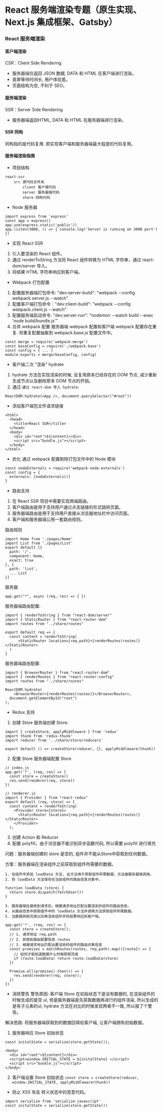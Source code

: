 # **React 服务端渲染专题（原生实现、Next.js 集成框架、Gatsby）**
### React 服务端渲染
#### 客户端渲染
CSR：Client Side Rendering
- 服务器端仅返回 JSON 数据, DATA 和 HTML 在客户端进⾏渲染。
- ⾸屏等待时间⻓, ⽤户体验差。
- ⻚⾯结构为空, 不利于 SEO。

#### 服务端渲染
SSR：Server Side Rendering
- 服务器端返回HTML, DATA 和 HTML 在服务器端进⾏渲染。

#### SSR 同构
同构指的是代码复⽤. 即实现客户端和服务器端最⼤程度的代码复⽤。

#### 服务端渲染指南

- 项目结构
```
react-ssr
    src 源代码⽂件夹
        client 客户端代码
        server 服务器端代码
        share 同构代码
```

- Node 服务器
```
import express from 'express'
const app = express()
app.use(express.static('public'))
app.listen(3000, () => { console.log('Server is running on 3000 port') })
```

- 实现 React SSR
1. 引⼊要渲染的 React 组件。
2. 通过 renderToString ⽅法将 React 组件转换为 HTML 字符串，通过 react-dom/server 导⼊。
3. 将结果 HTML 字符串响应到客户端。
- Webpack 打包配置
1. 配置服务器端打包命令: "dev:server-build": "webpack --config webpack.server.js --watch"
2. 配置客户端打包命令："dev:client-build": "webpack --config webpack.client.js --watch"
3. 配置服务端启动命令: "dev:server-run": "nodemon --watch build --exec \'node build/bundle.js\'"
4. 合并 webpack 配置
服务器端 webpack 配置和客户端 webpack 配置存在重复. 将重复配置抽象到 webpack.base.js 配置⽂件中。
```
const merge = require('webpack-merge')
const baseConfig = require('./webpack.base')
const config = { ... }
module.exports = merge(baseConfig, config)
```

- 客户端⼆次 "渲染" hydrate
1. hydrate ⽅法在实现渲染的时候, 会复⽤原本已经存在的 DOM 节点, 减少重新⽣成节点以及删除原本 DOM 节点的开销。
2. 通过 `通过 react-dom 导⼊ hydrate`:
```
ReactDOM.hydrate(<App />, document.querySelector("#root"))
```

- 添加客户端包文件请求链接
```
<html>
  <head>
    <title>React SSR</title>
  </head>
  <body>
    <div id="root">${content}</div>
    <script src="bundle.js"></script>
  </body>
</html>
```

- 优化
通过 webpack 配置剔除打包⽂件中的 Node 模块
```
const nodeExternals = require('webpack-node-externals')
const config = {
  externals: [nodeExternals()]
}
```

- 路由支持
1. 在 React SSR 项⽬中需要实现两端路由。
2. 客户端路由是⽤于⽀持⽤户通过点击链接的形式跳转⻚⾯。
3. 服务器端路由是⽤于⽀持⽤户直接从浏览器地址栏中访问⻚⾯。
4. 客户端和服务器端公⽤⼀套路由规则。

路由规则
```
import Home from './pages/Home'
import List from './pages/List'
export default [{
  path: '/',
  component: Home,
  exact: true
}, {
  path: 'list',
  ... List
}]
```
服务器
```
app.get("*", async (req, res) => { })
```
服务器端路由配置:

```
import { renderToString } from "react-dom/server"
import { StaticRouter } from "react-router-dom"
import routes from "../share/routes"

export default req => {
  const content = renderToString(
      <StaticRouter location={req.path}>{renderRoutes(routes)}</StaticRouter>
  )
}

```
服务器端路由配置:
```
import { BrowserRouter } from "react-router-dom"
import { renderRoutes } from "react-router-config"
import routes from "../share/routes"

ReactDOM.hydrate(
    <BrowserRouter>{renderRoutes(routes)}</BrowserRouter>,
  document.getElementById("root")
);
```

- Redux 支持
1. 创建 Store
服务端创建 Store:
```
import { createStore, applyMiddleware } from 'redux'
import thunk from 'redux-thunk'
import reducer from '../share/store/reducers'

export default () => createStore(reducer, {}, applyMiddleware(thunk))
```
2. 配置 Store
服务器端配置 Store
```
// index.js
app.get('*', (req, res) => {
  const store = createStore()
  res.send(renderer(req, store))
})

// renderer.js
import { Provider } from "react-redux"
export default (req, store) => {
  const content = renderToString(
    <Provider store={store}>
      <StaticRouter location={req.path}>{renderRoutes(routes)}</StaticRouter>
    </Provider>
  );
```
3. 创建 Action 和 Reducer
4. 配置 polyfill，由于浏览器不能识别异步函数代码, 所以需要 polyfill 进⾏填充

问题：服务器端创建的 store 是空的, 组件并不能从Store中获取到任何数据。

方案：服务器端在渲染组件之前获取到组件所需要的数据。

    1. 在组件中添加 loadData ⽅法, 此⽅法⽤于获取组件所需数据，⽅法被服务器端调⽤。
    2. 将 loadData ⽅法保存在当前组件的路由信息对象中。
```
function loadData (store) {
  return store.dispatch(fetchUser())
}
```
    3. 服务器端在接收到请求后，根据请求地址匹配出要渲染的组件的路由信息。
    4. 从路由信息中获取组件中的 loadData ⽅法并调⽤⽅法获取组件所需数据。
    5. 当数据获取完成以后再渲染组件并将结果响应到客户端。

```
app.get('*', (req, res) => {
  const store = createStore();
  // 1. 请求地址 req.path
  // 2. 获取到路由配置信息 routes
  // 3. 根据请求地址匹配出要渲染的组件的路由对象信息
  const promises = matchRoutes(routes, req.path).map(({route}) => {
    // 如何才能知道数据什么时候获取完成
    if (route.loadData) return route.loadData(store)
  })

  Promise.all(promises).then(() => {
    res.send(renderer(req, store));
  })
})
```

- 消除警告
警告原因: 客户端 Store 在初始状态下是没有数据的, 在渲染组件的时候⽣成的是空 ul, 但是服务器端是先获取数据再进⾏的组件渲染, 
所以⽣成的是有⼦元素的ul, hydrate ⽅法在对⽐的时候发现两者不⼀致, 所以报了个警告。

解决思路: 将服务器端获取到的数据回填给客户端, 让客户端拥有初始数据。

1. 服务器响应 Store 初始状态
```
const initalState = serialize(store.getState());

<body>
  <div id="root">${content}</div>
  <script>window.INITIAL_STATE = ${initalState} </script>
  <script src="bundle.js"></script>
</body>
```

2. 客户端设置 Store 初始状态
`const store = createStore(reducer, window.INITIAL_STATE, applyMiddleware(thunk))`

- 防止 XSS 攻击
转义状态中的恶意代码。
```
import serialize from 'serialize-javascript'
const initalState = serialize(store.getState())

```
